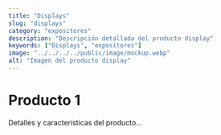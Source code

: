 ```yaml
---
title: "Displays"
slug: "displays"
category: "expositores"
description: "Descripción detallada del producto display"
keywords: ["Displays", "expositores"]
image: "../../../../public/image/mockup.webp"
alt: "Imagen del producto display"
---
```

# Producto 1
Detalles y características del producto...
